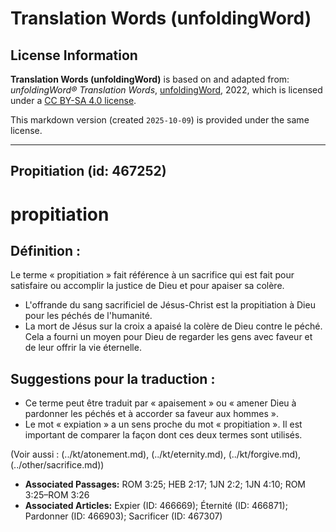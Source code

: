 # Translation Words (unfoldingWord)

## License Information

**Translation Words (unfoldingWord)** is based on and adapted from: _unfoldingWord® Translation Words_, [unfoldingWord](https://unfoldingword.org/utw), 2022, which is licensed under a [CC BY-SA 4.0 license](https://creativecommons.org/licenses/by-sa/4.0/legalcode.en).

This markdown version (created `2025-10-09`) is provided under the same license.



--------------------------------

## Propitiation (id: 467252)

propitiation
============

Définition :
------------

Le terme « propitiation » fait référence à un sacrifice qui est fait pour satisfaire ou accomplir la justice de Dieu et pour apaiser sa colère.

* L'offrande du sang sacrificiel de Jésus\-Christ est la propitiation à Dieu pour les péchés de l'humanité.
* La mort de Jésus sur la croix a apaisé la colère de Dieu contre le péché. Cela a fourni un moyen pour Dieu de regarder les gens avec faveur et de leur offrir la vie éternelle.

Suggestions pour la traduction :
--------------------------------

* Ce terme peut être traduit par « apaisement » ou « amener Dieu à pardonner les péchés et à accorder sa faveur aux hommes ».
* Le mot « expiation » a un sens proche du mot « propitiation ». Il est important de comparer la façon dont ces deux termes sont utilisés.

(Voir aussi : (../kt/atonement.md), (../kt/eternity.md), (../kt/forgive.md), (../other/sacrifice.md))

* **Associated Passages:** ROM 3:25; HEB 2:17; 1JN 2:2; 1JN 4:10; ROM 3:25–ROM 3:26
* **Associated Articles:** Expier (ID: 466669); Éternité (ID: 466871); Pardonner (ID: 466903); Sacrificer (ID: 467307)

